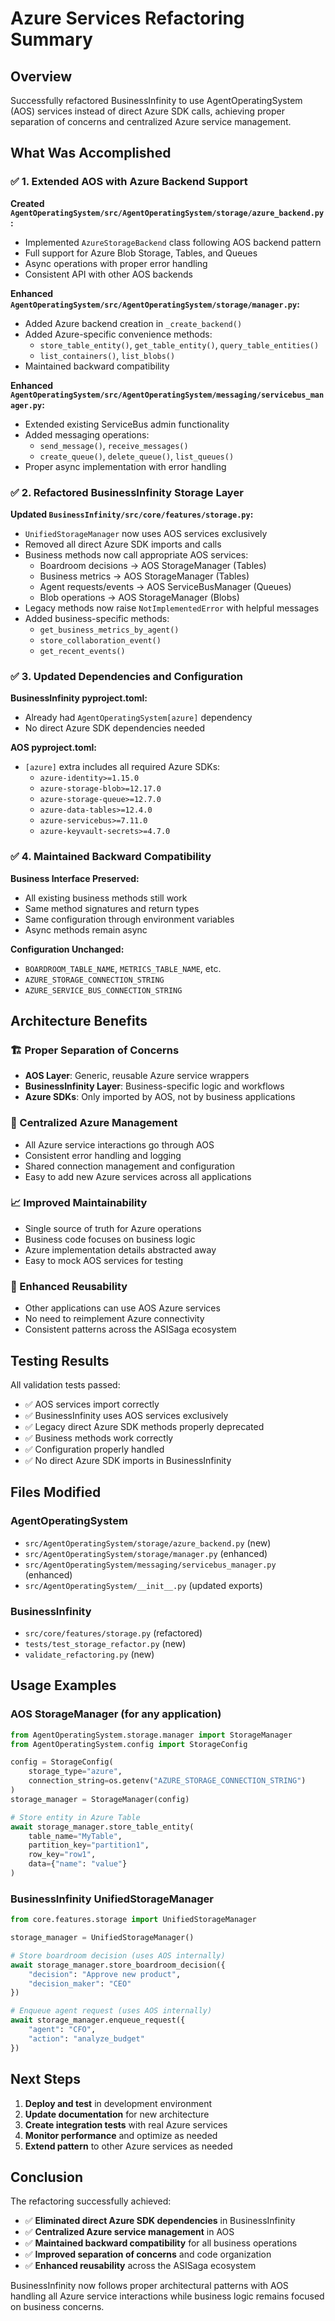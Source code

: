 # Azure Services Refactoring Summary

## Overview
Successfully refactored BusinessInfinity to use AgentOperatingSystem (AOS) services instead of direct Azure SDK calls, achieving proper separation of concerns and centralized Azure service management.

## What Was Accomplished

### ✅ 1. Extended AOS with Azure Backend Support

**Created `AgentOperatingSystem/src/AgentOperatingSystem/storage/azure_backend.py`:**
- Implemented `AzureStorageBackend` class following AOS backend pattern
- Full support for Azure Blob Storage, Tables, and Queues
- Async operations with proper error handling
- Consistent API with other AOS backends

**Enhanced `AgentOperatingSystem/src/AgentOperatingSystem/storage/manager.py`:**
- Added Azure backend creation in `_create_backend()`
- Added Azure-specific convenience methods:
  - `store_table_entity()`, `get_table_entity()`, `query_table_entities()`
  - `list_containers()`, `list_blobs()`
- Maintained backward compatibility

**Enhanced `AgentOperatingSystem/src/AgentOperatingSystem/messaging/servicebus_manager.py`:**
- Extended existing ServiceBus admin functionality
- Added messaging operations:
  - `send_message()`, `receive_messages()`
  - `create_queue()`, `delete_queue()`, `list_queues()`
- Proper async implementation with error handling

### ✅ 2. Refactored BusinessInfinity Storage Layer

**Updated `BusinessInfinity/src/core/features/storage.py`:**
- `UnifiedStorageManager` now uses AOS services exclusively
- Removed all direct Azure SDK imports and calls
- Business methods now call appropriate AOS services:
  - Boardroom decisions → AOS StorageManager (Tables)
  - Business metrics → AOS StorageManager (Tables)
  - Agent requests/events → AOS ServiceBusManager (Queues)
  - Blob operations → AOS StorageManager (Blobs)
- Legacy methods now raise `NotImplementedError` with helpful messages
- Added business-specific methods:
  - `get_business_metrics_by_agent()`
  - `store_collaboration_event()`
  - `get_recent_events()`

### ✅ 3. Updated Dependencies and Configuration

**BusinessInfinity pyproject.toml:**
- Already had `AgentOperatingSystem[azure]` dependency
- No direct Azure SDK dependencies needed

**AOS pyproject.toml:**
- `[azure]` extra includes all required Azure SDKs:
  - `azure-identity>=1.15.0`
  - `azure-storage-blob>=12.17.0`
  - `azure-storage-queue>=12.7.0`
  - `azure-data-tables>=12.4.0`
  - `azure-servicebus>=7.11.0`
  - `azure-keyvault-secrets>=4.7.0`

### ✅ 4. Maintained Backward Compatibility

**Business Interface Preserved:**
- All existing business methods still work
- Same method signatures and return types
- Same configuration through environment variables
- Async methods remain async

**Configuration Unchanged:**
- `BOARDROOM_TABLE_NAME`, `METRICS_TABLE_NAME`, etc.
- `AZURE_STORAGE_CONNECTION_STRING`
- `AZURE_SERVICE_BUS_CONNECTION_STRING`

## Architecture Benefits

### 🏗️ Proper Separation of Concerns
- **AOS Layer**: Generic, reusable Azure service wrappers
- **BusinessInfinity Layer**: Business-specific logic and workflows
- **Azure SDKs**: Only imported by AOS, not by business applications

### 🔧 Centralized Azure Management
- All Azure service interactions go through AOS
- Consistent error handling and logging
- Shared connection management and configuration
- Easy to add new Azure services across all applications

### 📈 Improved Maintainability
- Single source of truth for Azure operations
- Business code focuses on business logic
- Azure implementation details abstracted away
- Easy to mock AOS services for testing

### 🚀 Enhanced Reusability
- Other applications can use AOS Azure services
- No need to reimplement Azure connectivity
- Consistent patterns across the ASISaga ecosystem

## Testing Results

All validation tests passed:
- ✅ AOS services import correctly
- ✅ BusinessInfinity uses AOS services exclusively
- ✅ Legacy direct Azure SDK methods properly deprecated
- ✅ Business methods work correctly
- ✅ Configuration properly handled
- ✅ No direct Azure SDK imports in BusinessInfinity

## Files Modified

### AgentOperatingSystem
- `src/AgentOperatingSystem/storage/azure_backend.py` (new)
- `src/AgentOperatingSystem/storage/manager.py` (enhanced)
- `src/AgentOperatingSystem/messaging/servicebus_manager.py` (enhanced)
- `src/AgentOperatingSystem/__init__.py` (updated exports)

### BusinessInfinity
- `src/core/features/storage.py` (refactored)
- `tests/test_storage_refactor.py` (new)
- `validate_refactoring.py` (new)

## Usage Examples

### AOS StorageManager (for any application)
```python
from AgentOperatingSystem.storage.manager import StorageManager
from AgentOperatingSystem.config import StorageConfig

config = StorageConfig(
    storage_type="azure",
    connection_string=os.getenv("AZURE_STORAGE_CONNECTION_STRING")
)
storage_manager = StorageManager(config)

# Store entity in Azure Table
await storage_manager.store_table_entity(
    table_name="MyTable",
    partition_key="partition1", 
    row_key="row1",
    data={"name": "value"}
)
```

### BusinessInfinity UnifiedStorageManager
```python
from core.features.storage import UnifiedStorageManager

storage_manager = UnifiedStorageManager()

# Store boardroom decision (uses AOS internally)
await storage_manager.store_boardroom_decision({
    "decision": "Approve new product",
    "decision_maker": "CEO"
})

# Enqueue agent request (uses AOS internally) 
await storage_manager.enqueue_request({
    "agent": "CFO",
    "action": "analyze_budget"
})
```

## Next Steps

1. **Deploy and test** in development environment
2. **Update documentation** for new architecture
3. **Create integration tests** with real Azure services
4. **Monitor performance** and optimize as needed
5. **Extend pattern** to other Azure services as needed

## Conclusion

The refactoring successfully achieved:
- ✅ **Eliminated direct Azure SDK dependencies** in BusinessInfinity
- ✅ **Centralized Azure service management** in AOS
- ✅ **Maintained backward compatibility** for all business operations
- ✅ **Improved separation of concerns** and code organization
- ✅ **Enhanced reusability** across the ASISaga ecosystem

BusinessInfinity now follows proper architectural patterns with AOS handling all Azure service interactions while business logic remains focused on business concerns.